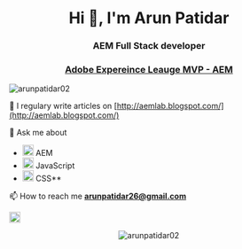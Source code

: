 

<h1 align="center">Hi 👋, I'm Arun Patidar</h1>  
<h3 align="center">AEM Full Stack developer</h3> 
<h3 align="center"><a href="https://experienceleaguecommunities.adobe.com/t5/user/viewprofilepage/user-id/6786635">Adobe Expereince Leauge MVP - AEM</a></h3>
<p align="left"> <img src="https://komarev.com/ghpvc/?username=arunpatidar02" alt="arunpatidar02" /> </p>  
  
📝 I regulary write articles on [http://aemlab.blogspot.com/](http://aemlab.blogspot.com/)  
  
💬 Ask me about 

 - <img
   src="https://www.adobe.com/content/dam/www/icons/adobe-experience-manager.svg"
   alt="AEM" width="20" height="20"/> AEM
  - <img  src="https://konpa.github.io/devicon/devicon.git/icons/javascript/javascript-original.svg"
   alt="javascript" width="20" height="20"/> JavaScript
- <img
   src="https://konpa.github.io/devicon/devicon.git/icons/css3/css3-original-wordmark.svg"
   alt="css3" width="20" height="20"/>  CSS**

  
  
📫 How to reach me **arunpatidar26@gmail.com**  
<p align="left">  
<a href="https://linkedin.com/in/arunpatidar26" target="blank"><img align="center" src="https://cdn.jsdelivr.net/npm/simple-icons@3.0.1/icons/linkedin.svg" alt="arunpatidar26" height="20" width="20" /></a>  
</p>
  
  
<p align="center"> <img src="https://github-readme-stats.vercel.app/api?username=arunpatidar02&show_icons=true&bg_color=F5F5F5" alt="arunpatidar02" /> </p>    
